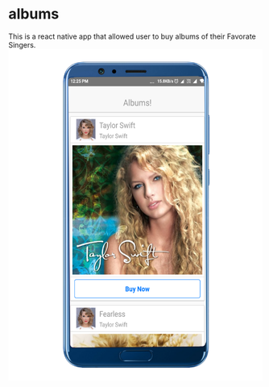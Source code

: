 # albums
This is a react native app that allowed user to buy albums of their Favorate Singers.
<img src="image/albums1.png">
